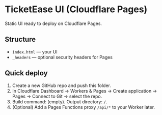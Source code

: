 # TicketEase UI (Cloudflare Pages)
Static UI ready to deploy on Cloudflare Pages.

## Structure
- `index.html` — your UI
- `_headers` — optional security headers for Pages

## Quick deploy
1) Create a new GitHub repo and push this folder.
2) In Cloudflare Dashboard → Workers & Pages → Create application → Pages → Connect to Git → select the repo.
3) Build command: (empty). Output directory: `/`.
4) (Optional) Add a Pages Functions proxy `/api/*` to your Worker later.

